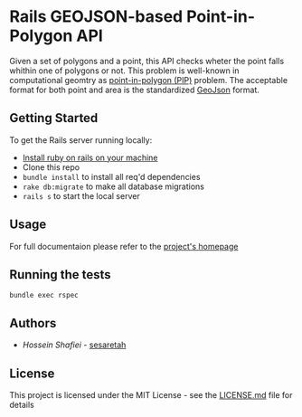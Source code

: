 # Rails GEOJSON-based Point-in-Polygon API
Given a set of polygons and a point, this API checks wheter the point falls whithin one of polygons or not. This problem is well-known in computational geomtry as [point-in-polygon (PIP)](https://en.wikipedia.org/wiki/Point_in_polygon) problem. The acceptable format for both point and area is the standardized [GeoJson](https://geojson.org/) format.

## Getting Started
To get the Rails server running locally:
* [Install ruby on rails on your machine](https://gorails.com/setup)
* Clone this repo
* `bundle install` to install all req'd dependencies
* `rake db:migrate` to make all database migrations
* `rails s` to start the local server
## Usage
For full documentaion please refer to the [project's homepage](https://warm-tor-85726.herokuapp.com/)
## Running the tests

`bundle exec rspec`

## Authors

* *Hossein Shafiei* - [sesaretah](https://github.com/sesaretah)

## License

This project is licensed under the MIT License - see the [LICENSE.md](LICENSE.md) file for details
